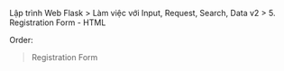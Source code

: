 Lập trình Web Flask > Làm việc với Input, Request, Search, Data v2 > 5. Registration Form - HTML

Order:
> Registration Form